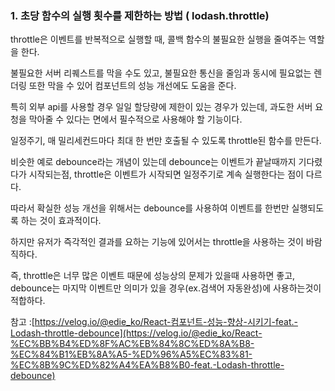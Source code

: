 ### 1. 초당 함수의 실행 횟수를 제한하는 방법 ( lodash.throttle)

throttle은 이벤트를 반복적으로 실행할 때, 콜백 함수의 불필요한 실행을 줄여주는 역할을 한다.

불필요한 서버 리퀘스트를 막을 수도 있고, 불필요한 통신을 줄임과 동시에 필요없는 렌더링 또한 막을 수 있어 컴포넌트의 성능 개선에도 도움을 준다.

특히 외부 api를 사용할 경우 일일 할당량에 제한이 있는 경우가 있는데, 과도한 서버 요청을 막아줄 수 있다는 면에서 필수적으로 사용해야 할 기능이다. 

일정주기, 매 밀리세컨드마다 최대 한 번만 호출될 수 있도록 throttle된 함수를 만든다. 

비슷한 예로 debounce라는 개념이 있는데 debounce는 이벤트가 끝날때까지 기다렸다가 시작되는점, throttle은 이벤트가 시작되면 일정주기로 계속 실행한다는 점이 다르다.

따라서 확실한 성능 개선을 위해서는 debounce를 사용하여 이벤트를 한번만 실행되도록 하는 것이 효과적이다.

하지만 유저가 즉각적인 결과를 요하는 기능에 있어서는 throttle을 사용하는 것이 바람직하다.

즉, throttle은 너무 많은 이벤트 때문에 성능상의 문제가 있을때 사용하면 좋고, debounce는 마지막 이벤트만 의미가 있을 경우(ex.검색어 자동완성)에 사용하는것이 적합하다.

참고 :[https://velog.io/@edie_ko/React-컴포넌트-성능-향상-시키기-feat.-Lodash-throttle-debounce](https://velog.io/@edie_ko/React-%EC%BB%B4%ED%8F%AC%EB%84%8C%ED%8A%B8-%EC%84%B1%EB%8A%A5-%ED%96%A5%EC%83%81-%EC%8B%9C%ED%82%A4%EA%B8%B0-feat.-Lodash-throttle-debounce)
